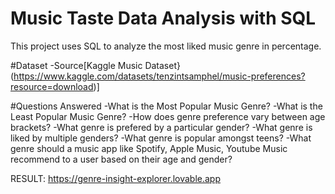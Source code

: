 # Music Taste Data Analysis with SQL
This project uses SQL to analyze the most liked music genre in percentage.

#Dataset
-Source[Kaggle Music Dataset}(https://www.kaggle.com/datasets/tenzintsamphel/music-preferences?resource=download)]

#Questions Answered
-What is the Most Popular Music Genre?
-What is the Least Popular Music Genre?
-How does genre preference vary between age brackets?
-What genre is prefered by a particular gender?
-What genre is liked by multiple genders?
-What genre is popular amongst teens?
-What genre should a music app like Spotify, Apple Music, Youtube Music recommend to a user based on their age and gender?

RESULT:  https://genre-insight-explorer.lovable.app
